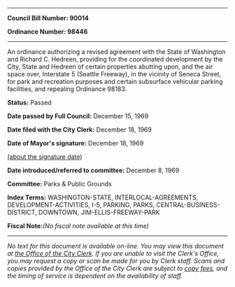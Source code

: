 

********

**Council Bill Number: 90014**
   
**Ordinance Number: 98446**
********

 An ordinance authorizing a revised agreement with the State of Washington and Richard C. Hedreen, providing for the coordinated development by the City, State and Hedreen of certain properties abutting upon, and the air space over, Interstate 5 (Seattle Freeway), in the vicinity of Seneca Street, for park and recreation purposes and certain subsurface vehicular parking facilities, and repealing Ordinance 98183.

**Status:** Passed
   
**Date passed by Full Council:** December 15, 1969
   
**Date filed with the City Clerk:** December 18, 1969
   
**Date of Mayor's signature:** December 18, 1969
   
[(about the signature date)](/~public/approvaldate.htm)
   
   
   
**Date introduced/referred to committee:** December 8, 1969
   
**Committee:** Parks & Public Grounds
   
   
**Index Terms:** WASHINGTON-STATE, INTERLOCAL-AGREEMENTS, DEVELOPMENT-ACTIVITIES, I-5, PARKING, PARKS, CENTRAL-BUSINESS-DISTRICT, DOWNTOWN, JIM-ELLIS-FREEWAY-PARK

**Fiscal Note:**_(No fiscal note available at this time)_
********

_No text for this document is available on-line. You may view this document at [the Office of the City Clerk](http://www.seattle.gov/leg/clerk/contactUs.htm). If you are unable to visit the Clerk's Office, you may request a copy or scan be made for you by Clerk staff. Scans and copies provided by the Office of the City Clerk are subject to [copy fees](http://clerk.seattle.gov/~public/clerkfees.htm), and the timing of service is dependent on the availability of staff._

